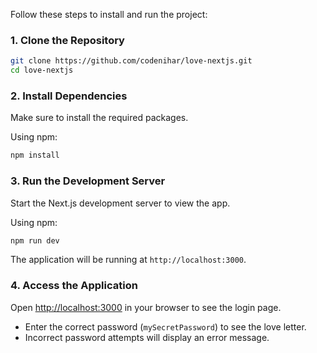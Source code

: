 Follow these steps to install and run the project:

### 1. Clone the Repository

```bash
git clone https://github.com/codenihar/love-nextjs.git
cd love-nextjs
```

### 2. Install Dependencies

Make sure to install the required packages.

Using npm:

```bash
npm install
```

### 3. Run the Development Server

Start the Next.js development server to view the app.

Using npm:

```bash
npm run dev
```

The application will be running at `http://localhost:3000`.

### 4. Access the Application

Open [http://localhost:3000](http://localhost:3000) in your browser to see the login page. 

- Enter the correct password (`mySecretPassword`) to see the love letter.
- Incorrect password attempts will display an error message.
